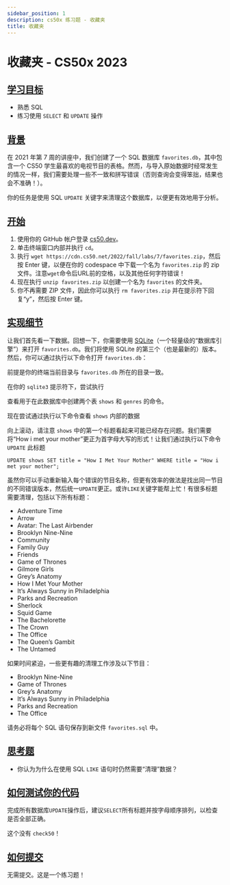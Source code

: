 ```yaml
---
sidebar_position: 1
description: cs50x 练习题 - 收藏夹
title: 收藏夹
---
```


# 收藏夹 - CS50x 2023

## [学习目标](#learning-goals)

-   熟悉 SQL
-   练习使用 `SELECT` 和 `UPDATE` 操作

## [背景](#background)

在 2021 年第 7 周的讲座中，我们创建了一个 SQL 数据库 `favorites.db`，其中包含一个 CS50 学生最喜欢的电视节目的表格。然而，与导入原始数据时经常发生的情况一样，我们需要处理一些不一致和拼写错误（否则查询会变得笨拙，结果也会不准确！）。

你的任务是使用 SQL `UPDATE` 关键字来清理这个数据库，以便更有效地用于分析。

## [开始](#getting-started)

1.  使用你的 GitHub 帐户登录 [cs50.dev](https://cs50.dev/)。
2.  单击终端窗口内部并执行 `cd`。
3.  执行 `wget https://cdn.cs50.net/2022/fall/labs/7/favorites.zip`，然后按 Enter 键，以便在你的 codespace 中下载一个名为 `favorites.zip` 的 zip 文件。注意`wget`命令后URL前的空格，以及其他任何字符错误！
4.  现在执行 `unzip favorites.zip` 以创建一个名为 `favorites` 的文件夹。
5.  你不再需要 ZIP 文件，因此你可以执行 `rm favorites.zip` 并在提示符下回复“y”，然后按 Enter 键。

## [实现细节](#implementation-details)

让我们首先看一下数据。回想一下，你需要使用 [SQLite](https://www.sqlite.org/index.html)（一个轻量级的“数据库引擎”）来打开 `favorites.db`。我们将使用 SQLite 的第三个（也是最新的）版本。然后，你可以通过执行以下命令打开 `favorites.db`：

前提是你的终端当前目录与 `favorites.db` 所在的目录一致。

在你的 `sqlite3` 提示符下，尝试执行

查看用于在此数据库中创建两个表 `shows` 和 `genres` 的命令。

现在尝试通过执行以下命令查看 `shows` 内部的数据

向上滚动，请注意 `shows` 中的第一个标题看起来可能已经存在问题。我们需要将“How i met your mother”更正为首字母大写的形式！让我们通过执行以下命令 `UPDATE` 此标题

```
UPDATE shows SET title = "How I Met Your Mother" WHERE title = "How i met your mother";

```

虽然你可以手动重新输入每个错误的节目名称，但更有效率的做法是找出同一节目的不同错误版本，然后统一`UPDATE`更正。或许`LIKE`关键字能帮上忙！有很多标题需要清理，包括以下所有标题：

-   Adventure Time
-   Arrow
-   Avatar: The Last Airbender
-   Brooklyn Nine-Nine
-   Community
-   Family Guy
-   Friends
-   Game of Thrones
-   Gilmore Girls
-   Grey’s Anatomy
-   How I Met Your Mother
-   It’s Always Sunny in Philadelphia
-   Parks and Recreation
-   Sherlock
-   Squid Game
-   The Bachelorette
-   The Crown
-   The Office
-   The Queen’s Gambit
-   The Untamed

如果时间紧迫，一些更有趣的清理工作涉及以下节目：

-   Brooklyn Nine-Nine
-   Game of Thrones
-   Grey’s Anatomy
-   It’s Always Sunny in Philadelphia
-   Parks and Recreation
-   The Office

请务必将每个 SQL 语句保存到新文件 `favorites.sql` 中。

## [思考题](#thought-question)

-   你认为为什么在使用 SQL `LIKE` 语句时仍然需要“清理”数据？

## [如何测试你的代码](#how-to-test-your-code)

完成所有数据库`UPDATE`操作后，建议`SELECT`所有标题并按字母顺序排列，以检查是否全部正确。

这个没有 `check50`！

## [如何提交](#how-to-submit)

无需提交。这是一个练习题！
